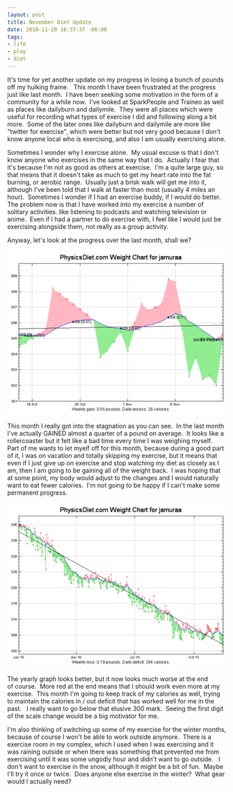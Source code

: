 ```yaml
--- 
layout: post
title: November Diet Update
date: 2010-11-20 18:37:37 -06:00
tags: 
- life
- play
- diet
---
```

It's time for yet another update on my progress in losing a bunch of pounds off my hulking frame.   This month I have been frustrated at the progress just like last month.  I have been seeking some motivation in the form of a community for a while now.  I've looked at SparkPeople and Traineo as well as places like dailyburn and dailymile.  They were all places which were useful for recording what types of exercise I did and following along a bit more.  Some of the later ones like dailyburn and dailymile are more like "twitter for exercise", which were better but not very good because I don't know anyone local who is exercising, and also I am usually exercising alone.

Sometimes I wonder why I exercise alone.  My usual excuse is that I don't know anyone who exercises in the same way that I do.  Actually I fear that it's because I'm not as good as others at exercise.  I'm a quite large guy, so that means that it doesn't take as much to get my heart rate into the fat burning, or aerobic range.  Usually just a brisk walk will get me into it, although I've been told that I walk at faster than most (usually 4 miles an hour).  Sometimes I wonder if I had an exercise buddy, if I would do better.   The problem now is that I have worked into my exercise a number of solitary activities. like listening to podcasts and watching television or anime.  Even if I had a partner to do exercise with, I feel like I would just be exercising alongside them, not really as a group activity.

Anyway, let's look at the progress over the last month, shall we?


<a href="/images/diet/2010-11-15_30d.png">
<img src="/images/diet/2010-11-15_30d-postsize.png" />
</a>

This month I really got into the stagnation as you can see.  In the last month I've actually GAINED almost a quarter of a pound on average.  It looks like a rollercoaster but it felt like a bad time every time I was weighing myself.   Part of me wants to let myelf off for this month, because during a good part of it, I was on vacation and totally skipping my exercise, but it means that even if I just give up on exercise and stop watching my diet as closely as I am, then I am going to be gaining all of the weight back.  I was hoping that at some point, my body would adjust to the changes and I would naturally want to eat fewer calories.  I'm not going to be happy if I can't make some permanent progress.

<a href="/images/diet/2010-11-15_year.png">
<img src="/images/diet/2010-11-15_year-postsize.png" />
</a>

The yearly graph looks better, but it now looks much worse at the end of course.  More red at the end means that I should work even more at my exercise.  This month I'm going to keep track of my calories as well, trying to maintain the calories in / out deficit that has worked well for me in the past.   I really want to go below that elusive 300 mark.  Seeing the first digit of the scale change would be a big motivator for me.

I'm also thinking of switching up some of my exercise for the winter months, because of course I won't be able to work outside anymore.  There is a exercise room in my complex, which I used when I was exercising and it was raining outside or when there was something that prevented me from exercising until it was some ungodly hour and didn't want to go outside.   I don't want to exercise in the snow, although it might be a bit of fun.  Maybe I'll try it once or twice.  Does anyone else exercise in the winter?  What gear would I actually need?
